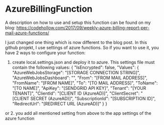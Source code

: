 # AzureBillingFunction

A description on how to use and setup this function can be found on my blog:
https://codehollow.com/2017/09/weekly-azure-billing-report-per-mail-azure-functions/

I just changed one thing which is now different to the blog post. In this github projekt,
I use settings of azure functions. So if you want to use it, you have 2 ways to configure your function:

1. create local.settings.json and deploy it to azure.
This settings file must contain the following values:
{
  "IsEncrypted": false,
  "Values": {
    "AzureWebJobsStorage": "[STORAGE CONNECTION STRING]",
    "AzureWebJobsDashboard": "",
    "From": "[FROM MAIL ADDRESS]",
    "FromName": "[FROM NAME]",
    "To": "[TO MAIL ADDRESS]",
    "ToName": "[TO NAME]",
    "ApiKey": "[SENDGRID API KEY]",
    "Tenant": "[YOUR TENANT]",
    "ClientId": "[CLIENT ID (AzureAD)]",
    "ClientSecret": "[CLIENT SECRET (AzureAD)]",
    "SubscriptionId": "[SUBSCRIPTION ID]",
    "RedirectUrl": "[REDIRECT URL (AzureAD)]"
  }
}

or 
2.
you add all mentioned setting from above to the app settings of the azure function
